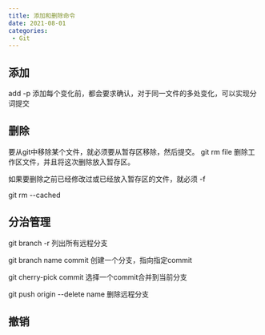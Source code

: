 ```yaml
---
title: 添加和删除命令
date: 2021-08-01
categories: 
 - Git
---
```


## 添加
add -p 添加每个变化前，都会要求确认，对于同一文件的多处变化，可以实现分词提交

## 删除
要从git中移除某个文件，就必须要从暂存区移除，然后提交。
git rm file 删除工作区文件，并且将这次删除放入暂存区。

如果要删除之前已经修改过或已经放入暂存区的文件，就必须 -f

git rm --cached 

## 分治管理
git branch -r 列出所有远程分支

git branch name commit 创建一个分支，指向指定commit

git cherry-pick commit 选择一个commit合并到当前分支

git push origin --delete name 删除远程分支

## 撤销

